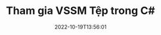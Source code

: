 ---
############################# Static ############################
layout: "auto-gen-merger"
date: 2022-10-19T13:56:01
draft: false
otherformats: dotm dotx epub html mht mhtml odp ods odt one otp ott pdf pps ppsx ppt

############################# Head ############################
head_title: "Tham gia các tệp VSSM trong C# | Hợp nhất VSSM"
head_description: "Nối nhiều tệp VSSM thành một tệp duy nhất bằng cách sử dụng API hợp nhất tài liệu C# .NET. Nối các trang hoặc phạm vi trang cụ thể từ các tài liệu khác nhau thành một tài liệu duy nhất."

############################# Header ############################
title: "Tham gia VSSM Tệp trong C#"
description: "Tham gia VSSM với một vài dòng mã .NET."
bg_image: "https://cms.admin.containerize.com/templates/aspose/App_Themes/V3/images/bg/header1.png"
bg_overlay: false
button:
    enable: true
    icon: "fas fa-arrow-down"
    label: "Tải xuống bản dùng thử miễn phí"
    link: "https://downloads.groupdocs.com/merger/net"

############################# SubMenu ############################
submenu:
    enable: true

    left:
        img_alt: "GroupDocs.Merger for .NET"
        image: "https://cms.admin.containerize.com/templates/groupdocs/images/product-logos/90x90-noborder/groupdocs-merger-net.png"
        product: "GroupDocs.Merger"
        platform: ".NET"

    middle:
        button:

            # button loop
            - link: "https://apireference.groupdocs.com/merger/net"
              text: "Tham chiếu API"

            # button loop
            - link: "https://github.com/groupdocs-merger"
              text: "Ví dụ về mã"

            # button loop
            - link: "https://products.groupdocs.app/merger/family"
              text: "Bản trình diễn trực tiếp"

            # button loop
            - link: "https://purchase.groupdocs.com/pricing/merger/net"
              text: "Định giá"

    right:
        link_download: "https://downloads.groupdocs.com/merger"
        link_learn: "https://docs.groupdocs.com/merger/net"
        link_buy: "https://purchase.groupdocs.com"

############################# About ############################
about:
    enable: true
    title: "Giới thiệu về API GroupDocs.Merger for .NET"
    content: |
        [GroupDocs.Merger for .NET](/vi/merge/net/) cung cấp một giải pháp thuận tiện để kết hợp nhiều tệp PDF, Microsoft Office (Word, Excel, PowerPoint, OneNote), OpenDocument, HTML, hình ảnh và nhiều tài liệu khác thành một tệp duy nhất trong các ứng dụng .NET. GroupDocs.Merger sẽ giúp bạn tiết kiệm rất nhiều công sức vì bạn được phép tham gia các tài liệu VSSM - không cần cài đặt bất kỳ phần mềm, ứng dụng máy tính để bàn hoặc plugin nào của bên thứ ba. Bây giờ không cần thiết phải lãng phí thời gian của bạn và nối các tệp theo cách thủ công! Sứ mệnh của GroupDocs là cung cấp chất lượng tốt nhất và đơn giản hóa quy trình xử lý tài liệu.
        
        API GroupDocs.Merger là một lựa chọn đúng đắn cho các giải pháp công ty cần các tính năng nối tệp. Các API này được hỗ trợ tốt trên tất cả các hệ điều hành và nền tảng chính bao gồm .NET Framework, .NET Standard, .NET Core, Mono.

############################# Steps ############################
steps:
    enable: true
    title_left: "Cách kết hợp nhiều tệp VSSM"
    content_left: |
        [GroupDocs.Merger for .NET](/vi/merge/net/) giúp các nhà phát triển .NET dễ dàng kết hợp hai hoặc nhiều VSSM tệp trong ứng dụng của họ bằng cách triển khai vài bước đơn giản.
        
        * Tạo phiên bản mới của **Merger** và chuyển đường dẫn tài liệu nguồn làm tham số khởi tạo.
        * Gọi **Tham gia** của lớp **Merger** và chuyển đường dẫn tài liệu nguồn thứ hai.
        * Gọi **Save** của lớp **Merger** để lưu tài liệu đã hợp nhất.

    title_right: "yêu cầu hệ thống"
    content_right: |
        API GroupDocs.Merger for .NET được hỗ trợ trên tất cả các nền tảng và hệ điều hành chính. Trước khi thực hiện mã bên dưới, hãy đảm bảo rằng bạn đã cài đặt các điều kiện tiên quyết sau trên hệ thống của mình.

        * Hệ điều hành: Microsoft Windows, Linux, MacOS
        * Môi trường phát triển: Visual Studio, Xamarin, MonoDevelop
        * Các khuôn khổ: .NET Framework, .NET Standard, .NET Core, Mono
        * Tải xuống phiên bản mới nhất của GroupDocs.Merger for .NET từ [NuGet](https://www.nuget.org/packages/groupdocs.merger)
         
    code: |
     {{% merger/additional-styles %}}
     {{< merger/code-merger title="Cách nối các tệp VSSM bằng mã mẫu C#">}}

        ```csharp    
        // Tham gia các tệp VSSM bằng API GroupDocs.Merger
        // Khởi tạo hợp nhất với tài liệu đầu vào VSSM
        using (Merger merger = new Merger("input1.vssm"))
          {
            // Gọi phương thức Join của cá thể lớp Merger và chuyển đường dẫn tài liệu nguồn thứ hai
            merger.Join("input2.vssm");
    
            // Gọi phương thức Lưu của cá thể lớp Merger để lưu tài liệu đã hợp nhất
            merger.Save("merged-file.vssm");
          }
        ```
     {{< /merger/code-merger >}}

############################# Demos ############################
demos:
    enable: true
    title: "Bản trình diễn trực tiếp - Ứng dụng trực tuyến để tham gia tài liệu"
    content: |
       Tham gia nhiều tệp VSSM ngay bây giờ bằng cách truy cập trang web [GroupDocs.Merger Live Demos](https://products.groupdocs.app/merger/vssm) trang web.
       Bản demo trực tiếp có những lợi ích sau.
        
############################# About Formats ############################
about_formats:
    enable: true

############################# More Formats ############################
more_formats:
    enable: true
    title: "Tham gia các định dạng tài liệu khác"
    content: |
        API hợp nhất tài liệu .NET cho các định dạng tệp và hình ảnh. Kết hợp với nhau một số định dạng tài liệu phổ biến như được nêu dưới đây.

############################# Back to top ###############################
back_to_top:
    enable: true
---